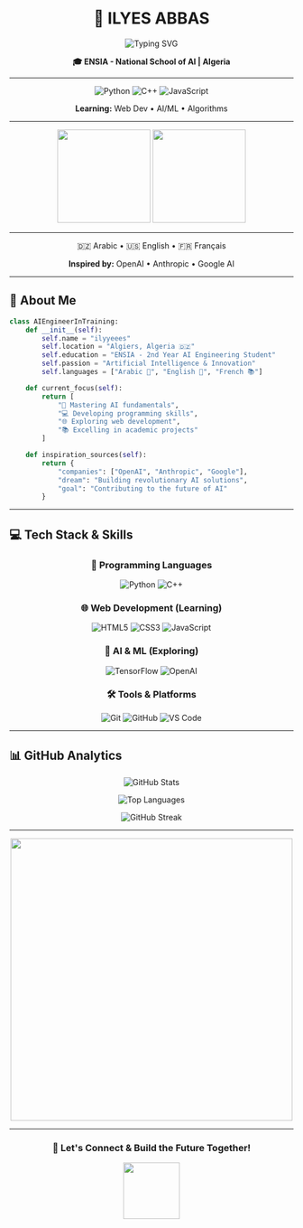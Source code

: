 <div align="center">

# 🚀 **ILYES ABBAS**

<img src="https://readme-typing-svg.herokuapp.com?font=Fira+Code&pause=1000&color=00D9FF&center=true&vCenter=true&width=400&lines=AI+Engineering+Student;ENSIA+%7C+2nd+Year;Future+AI+Engineer" alt="Typing SVG" />

**🎓 ENSIA - National School of AI | Algeria**

---

![Python](https://img.shields.io/badge/Python-3776AB?style=for-the-badge&logo=python&logoColor=white)
![C++](https://img.shields.io/badge/C%2B%2B-00599C?style=for-the-badge&logo=c%2B%2B&logoColor=white)
![JavaScript](https://img.shields.io/badge/JavaScript-F7DF1E?style=for-the-badge&logo=javascript&logoColor=black)

**Learning:** Web Dev • AI/ML • Algorithms

---

<img height="165em" src="https://github-readme-stats.vercel.app/api?username=ilyyeees&show_icons=true&theme=tokyonight&hide_border=true&bg_color=0D1117"/>
<img height="165em" src="https://github-readme-stats.vercel.app/api/top-langs/?username=ilyyeees&layout=compact&theme=tokyonight&hide_border=true&bg_color=0D1117"/>

---

🇩🇿 Arabic • 🇺🇸 English • 🇫🇷 Français

**Inspired by:** OpenAI • Anthropic • Google AI

</div>

---

## 🚀 About Me

```python
class AIEngineerInTraining:
    def __init__(self):
        self.name = "ilyyeees"
        self.location = "Algiers, Algeria 🇩🇿"
        self.education = "ENSIA - 2nd Year AI Engineering Student"
        self.passion = "Artificial Intelligence & Innovation"
        self.languages = ["Arabic 🌟", "English 🌟", "French 📚"]

    def current_focus(self):
        return [
            "🎯 Mastering AI fundamentals",
            "💻 Developing programming skills",
            "🌐 Exploring web development",
            "📚 Excelling in academic projects"
        ]

    def inspiration_sources(self):
        return {
            "companies": ["OpenAI", "Anthropic", "Google"],
            "dream": "Building revolutionary AI solutions",
            "goal": "Contributing to the future of AI"
        }
```

---

## 💻 Tech Stack & Skills

<div align="center">

### 🔧 Programming Languages

![Python](https://img.shields.io/badge/Python-3776AB?style=for-the-badge&logo=python&logoColor=white)
![C++](https://img.shields.io/badge/C%2B%2B-00599C?style=for-the-badge&logo=c%2B%2B&logoColor=white)

### 🌐 Web Development (Learning)

![HTML5](https://img.shields.io/badge/HTML5-E34F26?style=for-the-badge&logo=html5&logoColor=white)
![CSS3](https://img.shields.io/badge/CSS3-1572B6?style=for-the-badge&logo=css3&logoColor=white)
![JavaScript](https://img.shields.io/badge/JavaScript-F7DF1E?style=for-the-badge&logo=javascript&logoColor=black)

### 🤖 AI & ML (Exploring)

![TensorFlow](https://img.shields.io/badge/TensorFlow-FF6F00?style=for-the-badge&logo=TensorFlow&logoColor=white)
![OpenAI](https://img.shields.io/badge/OpenAI-412991?style=for-the-badge&logo=openai&logoColor=white)

### 🛠️ Tools & Platforms

![Git](https://img.shields.io/badge/Git-F05032?style=for-the-badge&logo=git&logoColor=white)
![GitHub](https://img.shields.io/badge/GitHub-100000?style=for-the-badge&logo=github&logoColor=white)
![VS Code](https://img.shields.io/badge/VS_Code-007ACC?style=for-the-badge&logo=visual-studio-code&logoColor=white)

</div>

---

## 📊 GitHub Analytics

<div align="center">

![GitHub Stats](https://github-readme-stats.vercel.app/api?username=ilyyeees&show_icons=true&theme=tokyonight&hide_border=true&bg_color=0D1117)

![Top Languages](https://github-readme-stats.vercel.app/api/top-langs/?username=ilyyeees&layout=compact&theme=tokyonight&hide_border=true&bg_color=0D1117)

![GitHub Streak](https://streak-stats.demolab.com/?user=ilyyeees&theme=tokyonight&hide_border=true&background=0D1117)

</div>

---

<div align="center">

<img src="https://user-images.githubusercontent.com/74038190/225813708-98b745f2-7d22-48cf-9150-083f1b00d6c9.gif" width="500">

</div>

---

<div align="center">

### 🤝 Let's Connect & Build the Future Together!

<img src="https://user-images.githubusercontent.com/74038190/212284087-bbe7e430-757e-4901-90bf-4cd2ce3e1852.gif" width="100">

</div><!--
**ilyyeees/ilyyeees** is a ✨ _special_ ✨ repository because its `README.md` (this file) appears on your GitHub profile.

Here are some ideas to get you started:

- 🔭 I’m currently working on ...
- 🌱 I’m currently learning ...
- 👯 I’m looking to collaborate on ...
- 🤔 I’m looking for help with ...
- 💬 Ask me about ...
- 📫 How to reach me: ...
- 😄 Pronouns: ...
- ⚡ Fun fact: ...
  -->
